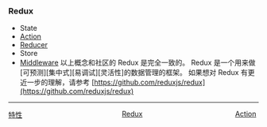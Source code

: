 ### Redux

-   State
-   [Action](action-cn.md)
-   [Reducer](reducer-cn.md)
-   Store
-   [Middleware](middleware-cn.md)
    以上概念和社区的 Redux 是完全一致的。
    Redux 是一个用来做[可预测][集中式][易调试][灵活性]的数据管理的框架。
    如果想对 Redux 有更近一步的理解，请参考 [https://github.com/reduxjs/redux](https://github.com/reduxjs/redux)

---
<div style="width:100%;height:40px;">
    <a style="width:33%;float:left;" href="./features.md">特性</a>
    <a style="width:33%;float:left;text-align:center;" href="./Redux-cn.md">Redux</a>
    <a style="width:33%;float:left;text-align:right;" href="./Action-cn.md">Action</a>
</div>
